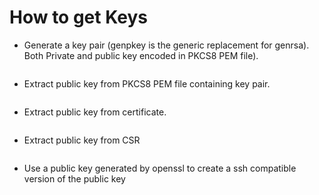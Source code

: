 # How to get Keys

* Generate a key pair (genpkey is the generic replacement for genrsa). Both Private and public key encoded in PKCS8 PEM file).
~~~ openssl genpkey -algorithm rsa -pkeyopt rsa_keygen_bits:2048 -out privkey.pem
~~~

* Extract public key from PKCS8 PEM file containing key pair.
~~~ openssl pkey -in privkey.pem -pubout -out pubkey.pem
~~~

* Extract public key from certificate.
~~~ openssl x509 certfile.pem -pubkey -noout
~~~

* Extract public key from CSR
~~~ openssl req certfile.pem -pubkey -noout
~~~

* Use a public key generated by openssl to create a ssh compatible version of the public key 

~~~~ ssh-keygen -i -m pkcs8 -f pubkey.pem >id_rsa.pub 
~~~~

